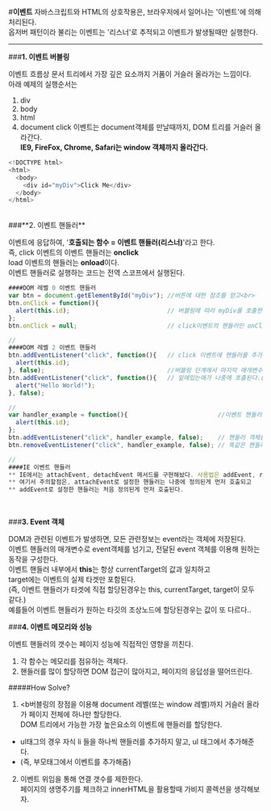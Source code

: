 #**이벤트**
자바스크립트와 HTML의 상호작용은, 브라우저에서 일어나는 '이벤트'에 의해 처리된다.<br>
옵저버 패턴이라 불리는 이벤트는 '리스너'로 추적되고 이벤트가 발생될때만 실행한다.<br>

---

###**1. 이벤트 버블링**

이벤트 흐름상 문서 트리에서 가장 깊은 요소까지 거품이 거슬러 올라가는 느낌이다.<br>
아래 예제의 실행순서는<br>
1. div
2. body
3. html
4. document
click 이벤트는 document객체를 만날때까지, DOM 트리를 거슬러 올라간다.<br>
**IE9, FireFox, Chrome, Safari는 window 객체까지 올라간다.**<br>

```javascript
<!DOCTYPE html>
<html>
  <body>
    <div id="myDiv">Click Me</div>
  </body>
</html>
```
<br>
###**2. 이벤트 핸들러**

이벤트에 응답하여, '<b>호출되는 함수 = 이벤트 핸들러(리스너)</b>'라고 한다.<br>
즉, click 이벤트의 이벤트 핸들러는 <b>onclick</b><br>
load 이벤트의 핸들러는 <b>onload</b>이다.<br>
이벤트 핸들러로 실행하는 코드는 전역 스코프에서 실행된다.<br>

```javascript
####DOM 레벨 0 이벤트 핸들러
var btn = document.getElementById("myDiv"); //버튼에 대한 참조를 얻고<br>
btn.onClick = function(){
  alert(this.id);                           // 버블링에 따라 myDiv를 호출한다.
};
btn.onClick = null;                         // click이벤트의 핸들러인 onClick 리스너를 제거한다.

//
####DOM 레벨 2 이벤트 핸들러
btn.addEventListener("click", function(){   // click 이벤트에 핸들러를 추가해줄수있다.(중복추가가능))
  alert(this.id);
}, false);                                  //버블링 단계에서 마지막 매개변수 false
btn.addEventListener("click", function(){   // 밑에있는애가 나중에 호출된다.(IE와 반대)
  alert("Hello World!");
}, false);

//
var handler_example = function(){                         //이벤트 핸들러를 하나 만들고
  alert(this.id);
};
btn.addEventListener("click", handler_example, false);    // 핸들러 객체를 추가를 해준다면,
btn.removeEventListener("click", handler_example, false); // 똑같은 핸들러를 삭제해준다.

//
####IE 이벤트 핸들러
** IE에서는 attachEvent, detachEvent 메서드를 구현해놨다. 사용법은 addEvent, removeEvent와 같다.
** 여기서 주의할점은, attachEvent로 설정한 핸들러는 나중에 정의된게 먼저 호출되고
** addEvent로 설정한 핸들러는 처음 정의된게 먼저 호출된다.
```
<br>

###**3. Event 객체**

DOM과 관련된 이벤트가 발생하면, 모든 관련정보는 event라는 객체에 저장된다.<br>
이벤트 핸들러의 매개변수로 event객체를 넘기고, 전달된 event 객체를 이용해 원하는 동작을 구성한다.<br>
이벤트 핸들러 내부에서 <b>this</b>는 항상 currentTarget의 값과 일치하고<br>
target에는 이벤트의 실제 타겟만 포함된다.<br>
(즉, 이벤트 핸들러가 타겟에 직접 할당된경우는 this, currentTarget, target이 모두 같다.)<br>
예를들어 이벤트 핸들러가 원하는 타깃의 조상노드에 할당된경우는 값이 또 다르다..<br>


###**4. 이벤트 메모리와 성능**

이벤트 핸들러의 갯수는 페이지 성능에 직접적인 영향을 끼친다.<br>
1) 각 함수는 메모리를 점유하는 객체다.<br>
2) 핸들러를 많이 할당하면 DOM 접근이 많아지고, 페이지의 응답성을 떨어뜨린다.<br>

#####How Solve?

1. <b버블링의 장점을 이용</b>해 document 레벨(또는 window 레벨)까지 거슬러 올라가 페이지 전체에 하나만 할당한다.<br>
  DOM 트리에서 가능한 가장 높은요소의 이벤트에 핸들러를 할당한다.<br>
  - ul태그의 경우 자식 li 들을 하나씩 핸들러를 추가하지 말고, ul 태그에서 추가해준다.<br>
  - (즉, 부모태그에서 이벤트를 추가해줌)<br>

2. 이벤트 위임을 통해 연결 갯수를 제한한다.<br>
  페이지의 생명주기를 체크하고 innerHTML을 활용할때 가비지 콜렉션을 생각해보자.
